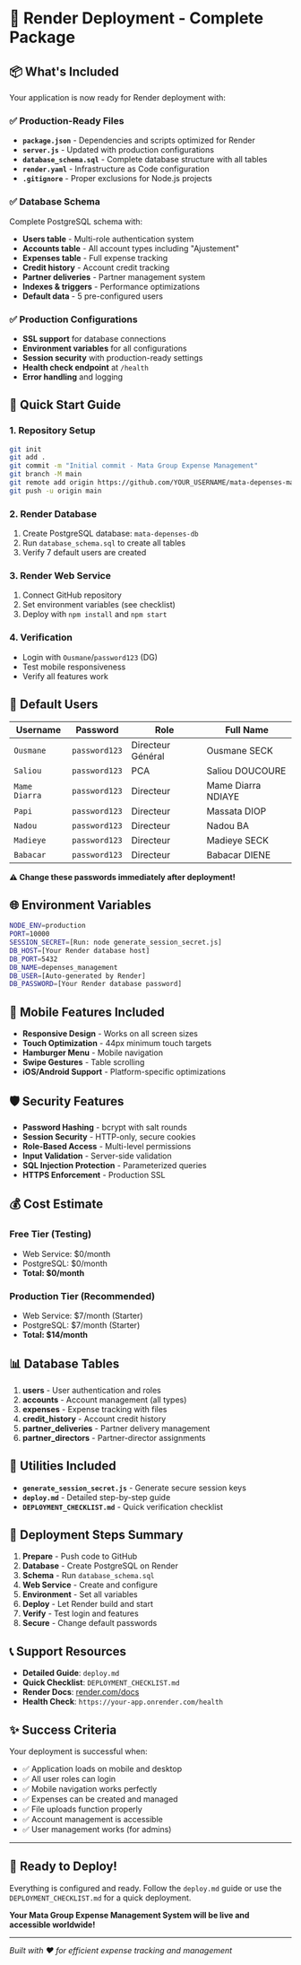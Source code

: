 # 🚀 Render Deployment - Complete Package

## 📦 What's Included

Your application is now ready for Render deployment with:

### ✅ Production-Ready Files
- **`package.json`** - Dependencies and scripts optimized for Render
- **`server.js`** - Updated with production configurations
- **`database_schema.sql`** - Complete database structure with all tables
- **`render.yaml`** - Infrastructure as Code configuration
- **`.gitignore`** - Proper exclusions for Node.js projects

### ✅ Database Schema
Complete PostgreSQL schema with:
- **Users table** - Multi-role authentication system
- **Accounts table** - All account types including "Ajustement"
- **Expenses table** - Full expense tracking
- **Credit history** - Account credit tracking
- **Partner deliveries** - Partner management system
- **Indexes & triggers** - Performance optimizations
- **Default data** - 5 pre-configured users

### ✅ Production Configurations
- **SSL support** for database connections
- **Environment variables** for all configurations
- **Session security** with production-ready settings
- **Health check endpoint** at `/health`
- **Error handling** and logging

## 🎯 Quick Start Guide

### 1. Repository Setup
```bash
git init
git add .
git commit -m "Initial commit - Mata Group Expense Management"
git branch -M main
git remote add origin https://github.com/YOUR_USERNAME/mata-depenses-management.git
git push -u origin main
```

### 2. Render Database
1. Create PostgreSQL database: `mata-depenses-db`
2. Run `database_schema.sql` to create all tables
3. Verify 7 default users are created

### 3. Render Web Service
1. Connect GitHub repository
2. Set environment variables (see checklist)
3. Deploy with `npm install` and `npm start`

### 4. Verification
- Login with `Ousmane`/`password123` (DG)
- Test mobile responsiveness
- Verify all features work

## 🔐 Default Users

| Username | Password | Role | Full Name |
|----------|----------|------|-----------|
| `Ousmane` | `password123` | Directeur Général | Ousmane SECK |
| `Saliou` | `password123` | PCA | Saliou DOUCOURE |
| `Mame Diarra` | `password123` | Directeur | Mame Diarra NDIAYE |
| `Papi` | `password123` | Directeur | Massata DIOP |
| `Nadou` | `password123` | Directeur | Nadou BA |
| `Madieye` | `password123` | Directeur | Madieye SECK |
| `Babacar` | `password123` | Directeur | Babacar DIENE |

**⚠️ Change these passwords immediately after deployment!**

## 🌐 Environment Variables

```bash
NODE_ENV=production
PORT=10000
SESSION_SECRET=[Run: node generate_session_secret.js]
DB_HOST=[Your Render database host]
DB_PORT=5432
DB_NAME=depenses_management
DB_USER=[Auto-generated by Render]
DB_PASSWORD=[Your Render database password]
```

## 📱 Mobile Features Included

- **Responsive Design** - Works on all screen sizes
- **Touch Optimization** - 44px minimum touch targets
- **Hamburger Menu** - Mobile navigation
- **Swipe Gestures** - Table scrolling
- **iOS/Android Support** - Platform-specific optimizations

## 🛡️ Security Features

- **Password Hashing** - bcrypt with salt rounds
- **Session Security** - HTTP-only, secure cookies
- **Role-Based Access** - Multi-level permissions
- **Input Validation** - Server-side validation
- **SQL Injection Protection** - Parameterized queries
- **HTTPS Enforcement** - Production SSL

## 💰 Cost Estimate

### Free Tier (Testing)
- Web Service: $0/month
- PostgreSQL: $0/month
- **Total: $0/month**

### Production Tier (Recommended)
- Web Service: $7/month (Starter)
- PostgreSQL: $7/month (Starter)
- **Total: $14/month**

## 📊 Database Tables

1. **users** - User authentication and roles
2. **accounts** - Account management (all types)
3. **expenses** - Expense tracking with files
4. **credit_history** - Account credit history
5. **partner_deliveries** - Partner delivery management
6. **partner_directors** - Partner-director assignments

## 🔧 Utilities Included

- **`generate_session_secret.js`** - Generate secure session keys
- **`deploy.md`** - Detailed step-by-step guide
- **`DEPLOYMENT_CHECKLIST.md`** - Quick verification checklist

## 🚀 Deployment Steps Summary

1. **Prepare** - Push code to GitHub
2. **Database** - Create PostgreSQL on Render
3. **Schema** - Run `database_schema.sql`
4. **Web Service** - Create and configure
5. **Environment** - Set all variables
6. **Deploy** - Let Render build and start
7. **Verify** - Test login and features
8. **Secure** - Change default passwords

## 📞 Support Resources

- **Detailed Guide**: `deploy.md`
- **Quick Checklist**: `DEPLOYMENT_CHECKLIST.md`
- **Render Docs**: [render.com/docs](https://render.com/docs)
- **Health Check**: `https://your-app.onrender.com/health`

## ✨ Success Criteria

Your deployment is successful when:
- ✅ Application loads on mobile and desktop
- ✅ All user roles can login
- ✅ Mobile navigation works perfectly
- ✅ Expenses can be created and managed
- ✅ File uploads function properly
- ✅ Account management is accessible
- ✅ User management works (for admins)

---

## 🎉 Ready to Deploy!

Everything is configured and ready. Follow the `deploy.md` guide or use the `DEPLOYMENT_CHECKLIST.md` for a quick deployment.

**Your Mata Group Expense Management System will be live and accessible worldwide!**

---

*Built with ❤️ for efficient expense tracking and management* 